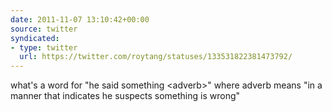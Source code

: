 ```yaml
---
date: 2011-11-07 13:10:42+00:00
source: twitter
syndicated:
- type: twitter
  url: https://twitter.com/roytang/statuses/133531822381473792/
---
```


what's a word for "he said something &lt;adverb&gt;" where adverb means "in a manner that indicates he suspects something is wrong"